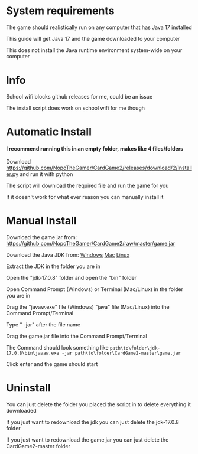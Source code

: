 # System requirements

The game should realistically run on any computer that has Java 17 installed

This guide will get Java 17 and the game downloaded to your computer

This does not install the Java runtime environment system-wide on your computer

# Info

School wifi blocks github releases for me, could be an issue

The install script does work on school wifi for me though

# Automatic Install
#### I recommend running this in an empty folder, makes like 4 files/folders

Download https://github.com/NopoTheGamer/CardGame2/releases/download/2/Installer.py and run it with python

The script will download the required file and run the game for you

If it doesn't work for what ever reason you can manually install it

# Manual Install

Download the game jar from: https://github.com/NopoTheGamer/CardGame2/raw/master/game.jar

Download the Java JDK from:
[Windows](https://download.oracle.com/java/17/latest/jdk-17_windows-x64_bin.zip)
[Mac](https://download.oracle.com/java/17/latest/jdk-17_macos-x64_bin.tar.gz)
[Linux](https://download.oracle.com/java/17/latest/jdk-17_linux-x64_bin.tar.gz)

Extract the JDK in the folder you are in 

Open the "jdk-17.0.8" folder and open the "bin" folder

Open Command Prompt (Windows) or Terminal (Mac/Linux) in the folder you are in

Drag the "javaw.exe" file (Windows) "java" file (Mac/Linux) into the Command Prompt/Terminal 

Type " -jar" after the file name

Drag the game.jar file into the Command Prompt/Terminal

The Command should look something like `path\to\folder\jdk-17.0.8\bin\javaw.exe -jar path\to\folder\CardGame2-master\game.jar`

Click enter and the game should start

# Uninstall

You can just delete the folder you placed the script in to delete everything it downloaded

If you just want to redownload the jdk you can just delete the jdk-17.0.8 folder

If you just want to redownload the game jar you can just delete the CardGame2-master folder
